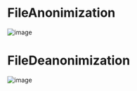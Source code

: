 # FileAnonimization
![image](https://github.com/ksproska/FileAnonimization/assets/61067969/3ff1377e-5867-4152-ab42-eef52d9b9c25)

# FileDeanonimization
![image](https://github.com/ksproska/FileAnonimization/assets/56367868/e6b6ca85-df09-4d9c-865b-eabc46d891bd)
